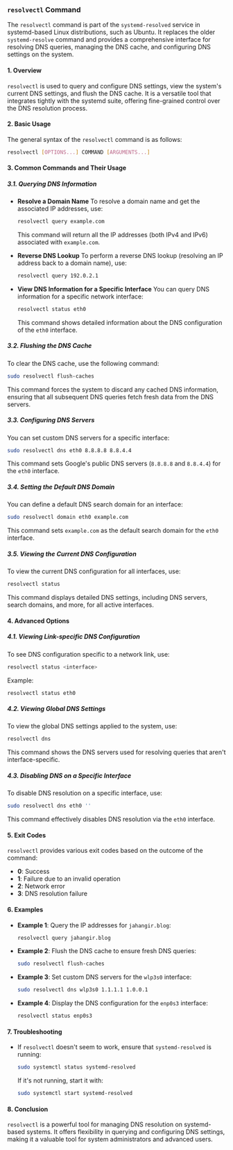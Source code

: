 ### `resolvectl` Command

The `resolvectl` command is part of the `systemd-resolved` service in systemd-based Linux distributions, such as Ubuntu. It replaces the older `systemd-resolve` command and provides a comprehensive interface for resolving DNS queries, managing the DNS cache, and configuring DNS settings on the system.

#### **1. Overview**
`resolvectl` is used to query and configure DNS settings, view the system's current DNS settings, and flush the DNS cache. It is a versatile tool that integrates tightly with the systemd suite, offering fine-grained control over the DNS resolution process.

#### **2. Basic Usage**
The general syntax of the `resolvectl` command is as follows:

```bash
resolvectl [OPTIONS...] COMMAND [ARGUMENTS...]
```

#### **3. Common Commands and Their Usage**

##### **3.1. Querying DNS Information**
- **Resolve a Domain Name**
  To resolve a domain name and get the associated IP addresses, use:
  
  ```bash
  resolvectl query example.com
  ```

  This command will return all the IP addresses (both IPv4 and IPv6) associated with `example.com`.

- **Reverse DNS Lookup**
  To perform a reverse DNS lookup (resolving an IP address back to a domain name), use:
  
  ```bash
  resolvectl query 192.0.2.1
  ```

- **View DNS Information for a Specific Interface**
  You can query DNS information for a specific network interface:
  
  ```bash
  resolvectl status eth0
  ```

  This command shows detailed information about the DNS configuration of the `eth0` interface.

##### **3.2. Flushing the DNS Cache**
To clear the DNS cache, use the following command:

```bash
sudo resolvectl flush-caches
```

This command forces the system to discard any cached DNS information, ensuring that all subsequent DNS queries fetch fresh data from the DNS servers.

##### **3.3. Configuring DNS Servers**
You can set custom DNS servers for a specific interface:

```bash
sudo resolvectl dns eth0 8.8.8.8 8.8.4.4
```

This command sets Google's public DNS servers (`8.8.8.8` and `8.8.4.4`) for the `eth0` interface.

##### **3.4. Setting the Default DNS Domain**
You can define a default DNS search domain for an interface:

```bash
sudo resolvectl domain eth0 example.com
```

This command sets `example.com` as the default search domain for the `eth0` interface.

##### **3.5. Viewing the Current DNS Configuration**
To view the current DNS configuration for all interfaces, use:

```bash
resolvectl status
```

This command displays detailed DNS settings, including DNS servers, search domains, and more, for all active interfaces.

#### **4. Advanced Options**

##### **4.1. Viewing Link-specific DNS Configuration**
To see DNS configuration specific to a network link, use:

```bash
resolvectl status <interface>
```

Example:

```bash
resolvectl status eth0
```

##### **4.2. Viewing Global DNS Settings**
To view the global DNS settings applied to the system, use:

```bash
resolvectl dns
```

This command shows the DNS servers used for resolving queries that aren't interface-specific.

##### **4.3. Disabling DNS on a Specific Interface**
To disable DNS resolution on a specific interface, use:

```bash
sudo resolvectl dns eth0 ''
```

This command effectively disables DNS resolution via the `eth0` interface.

#### **5. Exit Codes**
`resolvectl` provides various exit codes based on the outcome of the command:
- **0**: Success
- **1**: Failure due to an invalid operation
- **2**: Network error
- **3**: DNS resolution failure

#### **6. Examples**

- **Example 1**: Query the IP addresses for `jahangir.blog`:

  ```bash
  resolvectl query jahangir.blog
  ```

- **Example 2**: Flush the DNS cache to ensure fresh DNS queries:

  ```bash
  sudo resolvectl flush-caches
  ```

- **Example 3**: Set custom DNS servers for the `wlp3s0` interface:

  ```bash
  sudo resolvectl dns wlp3s0 1.1.1.1 1.0.0.1
  ```

- **Example 4**: Display the DNS configuration for the `enp0s3` interface:

  ```bash
  resolvectl status enp0s3
  ```

#### **7. Troubleshooting**
- If `resolvectl` doesn't seem to work, ensure that `systemd-resolved` is running:
  
  ```bash
  sudo systemctl status systemd-resolved
  ```
  
  If it's not running, start it with:
  
  ```bash
  sudo systemctl start systemd-resolved
  ```

#### **8. Conclusion**
`resolvectl` is a powerful tool for managing DNS resolution on systemd-based systems. It offers flexibility in querying and configuring DNS settings, making it a valuable tool for system administrators and advanced users.
